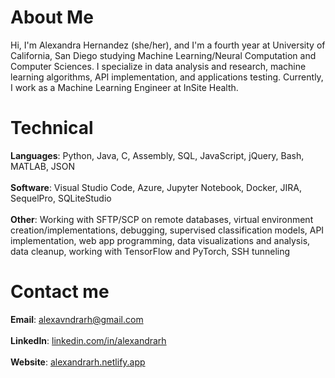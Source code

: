 # About Me
Hi, I'm Alexandra Hernandez (she/her), and I'm a fourth year at University of California, San Diego studying Machine Learning/Neural Computation and Computer Sciences. I specialize in data analysis and research, machine learning algorithms, API implementation, and applications testing. Currently, I work as a Machine Learning Engineer at InSite Health.

# Technical
**Languages**: Python, Java, C, Assembly, SQL, JavaScript, jQuery, Bash, MATLAB, JSON <br/> <br/>
**Software**: Visual Studio Code, Azure, Jupyter Notebook, Docker, JIRA, SequelPro, SQLiteStudio <br/> <br/>
**Other**: Working with SFTP/SCP on remote databases, virtual environment creation/implementations, debugging, supervised classification models, API implementation, web app programming, data visualizations and analysis, data cleanup, working with TensorFlow and PyTorch, SSH tunneling

# Contact me
**Email**: [alexavndrarh@gmail.com](mailto:alexavndrarh@gmail.com) <br/> <br/>
**LinkedIn**: [linkedin.com/in/alexandrarh](https://linkedin.com/in/alexandrarh) <br/> <br/>
**Website**: [alexandrarh.netlify.app](https://alexandrarh.netlify.app)
